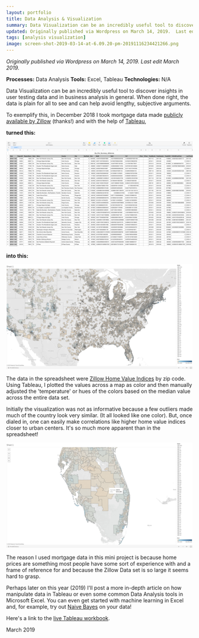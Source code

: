 ```yaml
---
layout: portfolio
title: Data Analysis & Visualization
summary: Data Visualization can be an incredibly useful tool to discover insights in user testing data and in business analysis in general. When done right, the data is plain for all to see and can help avoid lengthy, subjective arguments.
updated: Originally published via Wordpress on March 14, 2019.  Last edit March 2019.
tags: [analysis visualization]
image: screen-shot-2019-03-14-at-6.09.20-pm-20191116234421266.png
---
```


*Originally published via Wordpress on March 14, 2019.*
*Last edit March 2019.*

**Processes:** Data Analysis
**Tools:** Excel, Tableau
**Technologies:** N/A

Data Visualization can be an incredibly useful tool to discover insights in user testing data and in business analysis in general. When done right, the data is plain for all to see and can help avoid lengthy, subjective arguments.

To exemplify this, in December 2018 I took mortgage data made [publicly available by Zillow](https://www.zillow.com/research/data/) (thanks!) and with the help of [Tableau](https://public.tableau.com/profile/jason.james#!/),

**turned this:**

![Screen Shot 2019-03-14 at 6.04.21 PM](2019-03-14-data-analysis/screen-shot-2019-03-14-at-6.04.21-pm.png)

**into this:**

![Screen Shot 2019-03-14 at 6.09.20 PM](2019-03-14-data-analysis/screen-shot-2019-03-14-at-6.09.20-pm-20191116234421266.png)

The data in the spreadsheet were [Zillow Home Value Indices](https://www.zillow.com/info/whats-the-zillow-home-value-index/) by zip code. Using Tableau, I plotted the values across a map as color and then manually adjusted the 'temperature' or hues of the colors based on the median value across the entire data set.

Initially the visualization was not as informative because a few outliers made much of the country look very similar. (It all looked like one color). But, once dialed in, one can easily make correlations like higher home value indices closer to urban centers. It's so much more apparent than in the spreadsheet!

![Screen Shot 2019-03-14 at 6.10.29 PM](2019-03-14-data-analysis.assets/screen-shot-2019-03-14-at-6.10.29-pm.png)

The reason I used mortgage data in this mini project is because home prices are something most people have some sort of experience with and a frame of reference for and because the Zillow Data set is so large it seems hard to grasp.

Perhaps later on this year (2019) I'll post a more in-depth article on how manipulate data in Tableau or even some common Data Analysis tools in Microsoft Excel. You can even get started with machine learning in Excel and, for example, try out [Naive Bayes](https://en.wikipedia.org/wiki/Naive_Bayes_classifier) on your data!

Here's a link to the [live Tableau workbook](https://public.tableau.com/profile/jason.james#!/vizhome/USZillowHomeValueIndexbyCounty/Sheet1).

March 2019
